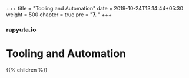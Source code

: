 +++
title = "Tooling and Automation"
date = 2019-10-24T13:14:44+05:30
weight = 500
chapter = true
pre = "<b>7. </b>"
+++

### rapyuta.io

# Tooling and Automation

{{% children %}}